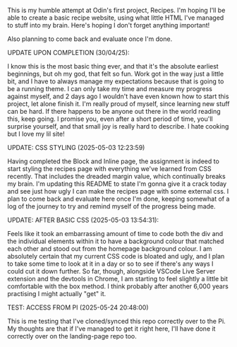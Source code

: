 This is my humble attempt at Odin's first project, Recipes. I'm hoping I'll be able to create a basic recipe website, using what little HTML I've managed to stuff into my brain. Here's hoping I don't forget anything important!

Also planning to come back and evaluate once I'm done.

UPDATE UPON COMPLETION (30/04/25):

I know this is the most basic thing ever, and that it's the absolute earliest beginnings, but oh my god, that felt so fun.
Work got in the way just a little bit, and I have to always manage my expectations because that is going to be a running theme.
I can only take my time and measure my progress against myself, and 2 days ago I wouldn't have even known how to start this project, let alone finish it.
I'm really proud of myself, since learning new stuff can be hard. If there happens to be anyone out there in the world reading this, keep going.
I promise you, even after a short period of time, you'll surprise yourself, and that small joy is really hard to describe.
I hate cooking but I love my lil site!

UPDATE: CSS STYLING (2025-05-03 12:23:59)

Having completed the Block and Inline page, the assignment is indeed to start styling the recipes page with everything we've learned from CSS recently. That
includes the dreaded margin value, which continually breaks my brain. I'm updating this README to state I'm gonna give it a crack today and see just how ugly I can make the recipes page with some external css. I plan to come back and evaluate here once I'm done, keeping somewhat of a log of the journey to try and remind myself of the progress being made.

UPDATE: AFTER BASIC CSS (2025-05-03 13:54:31):

Feels like it took an embarrassing amount of time to code both the div and the individual elements within it to have a background colour that matched each other and stood out from the homepage background colour. I am absolutely certain that my current CSS code is bloated and ugly, and I plan to take some time to look at it in a day or so to see if there's any ways I could cut it down further. So far, though, alongside VSCode Live Server extension and the devtools in Chrome, I am starting to feel slightly a little bit comfortable with the box method. I think probably after another 6,000 years practising I might actually "get" it.

TEST: ACCESS FROM PI (2025-05-24 20:48:00)

This is me testing that I've cloned/synced this repo correctly over to the Pi. My thoughts are that if I've managed to get it right here, I'll have done it correctly over on the landing-page repo too.